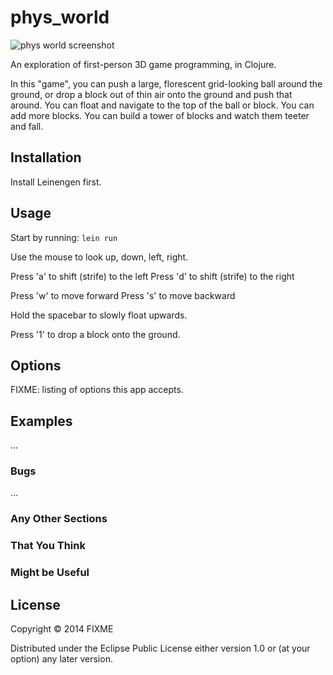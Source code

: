 # phys_world

![phys world screenshot](http://cl.ly/0m0I1k1n2R0Z/phys-world.png "Phys World screenshot")

An exploration of first-person 3D game programming, in Clojure.

In this "game", you can push a large, florescent grid-looking ball around the ground,
or drop a block out of thin air onto the ground and push that around. You can
float and navigate to the top of the ball or block. You can add more blocks.
You can build a tower of blocks and watch them teeter and fall.

## Installation

Install Leinengen first.

## Usage

Start by running: `lein run`

Use the mouse to look up, down, left, right.

Press 'a' to shift (strife) to the left
Press 'd' to shift (strife) to the right

Press 'w' to move forward
Press 's' to move backward

Hold the spacebar to slowly float upwards.

Press '1' to drop a block onto the ground.

## Options

FIXME: listing of options this app accepts.

## Examples

...

### Bugs

...

### Any Other Sections
### That You Think
### Might be Useful

## License

Copyright © 2014 FIXME

Distributed under the Eclipse Public License either version 1.0 or (at
your option) any later version.
